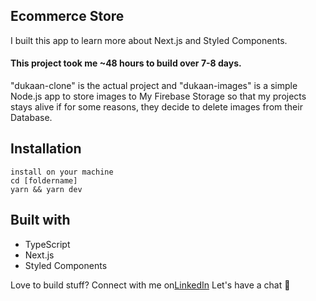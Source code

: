 ## Ecommerce Store

I built this app to learn more about Next.js and Styled Components.


#### This project took me ~48 hours to build over 7-8 days.

"dukaan-clone" is the actual project and "dukaan-images" is a simple Node.js app to store images to My Firebase Storage so that my projects stays alive if for some reasons, they decide to delete images from their Database.  

## Installation
```
install on your machine
cd [foldername]
yarn && yarn dev
```


## Built with 

- TypeScript
- Next.js
- Styled Components

Love to build stuff? Connect with me on[LinkedIn](https://www.linkedin.com/in/mohd-khaja-moinuddin-331781203/)
Let's have a chat 😬
